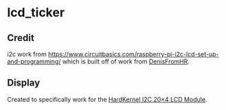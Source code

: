 # lcd_ticker

## Credit
i2c work from https://www.circuitbasics.com/raspberry-pi-i2c-lcd-set-up-and-programming/ which is built off of work from [DenisFromHR](https://gist.github.com/DenisFromHR).

## Display
Created to specifically work for the [HardKernel I2C 20×4 LCD Module](https://www.hardkernel.com/shop/i2c-lcd-module/).